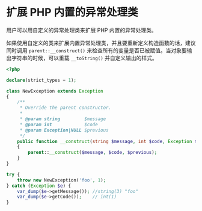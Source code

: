 # 扩展 PHP 内置的异常处理类

用户可以用自定义的异常处理类来扩展 PHP 内置的异常处理类。

如果使用自定义的类来扩展内置异常处理类，并且要重新定义构造函数的话，建议同时调用 `parent::__construct()` 来检查所有的变量是否已被赋值。当对象要输出字符串的时候，可以重载 `__toString()` 并自定义输出的样式。

```php
<?php

declare(strict_types = 1);

class NewException extends Exception
{
    /**
     * Override the parent constructor.
     *
     * @param string         $message
     * @param int            $code
     * @param Exception|NULL $previous
     */
    public function __construct(string $message, int $code, Exception $previous = null)
    {
        parent::__construct($message, $code, $previous);
    }
}

try {
    throw new NewException('foo', 1);
} catch (Exception $e) {
    var_dump($e->getMessage()); //string(3) "foo"
    var_dump($e->getCode());    // int(1)
}

```

